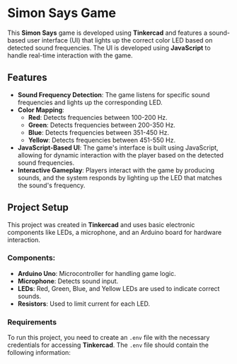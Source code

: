 # Simon Says Game

This **Simon Says** game is developed using **Tinkercad** and features a sound-based user interface (UI) that lights up the correct color LED based on detected sound frequencies. The UI is developed using **JavaScript** to handle real-time interaction with the game.

## Features

- **Sound Frequency Detection**: The game listens for specific sound frequencies and lights up the corresponding LED.
- **Color Mapping**:
  - **Red**: Detects frequencies between 100-200 Hz.
  - **Green**: Detects frequencies between 200-350 Hz.
  - **Blue**: Detects frequencies between 351-450 Hz.
  - **Yellow**: Detects frequencies between 451-550 Hz.
- **JavaScript-Based UI**: The game's interface is built using JavaScript, allowing for dynamic interaction with the player based on the detected sound frequencies.
- **Interactive Gameplay**: Players interact with the game by producing sounds, and the system responds by lighting up the LED that matches the sound's frequency.

## Project Setup

This project was created in **Tinkercad** and uses basic electronic components like LEDs, a microphone, and an Arduino board for hardware interaction.

### Components:
- **Arduino Uno**: Microcontroller for handling game logic.
- **Microphone**: Detects sound input.
- **LEDs**: Red, Green, Blue, and Yellow LEDs are used to indicate correct sounds.
- **Resistors**: Used to limit current for each LED.

### Requirements

To run this project, you need to create an `.env` file with the necessary credentials for accessing **Tinkercad**. The `.env` file should contain the following information:

